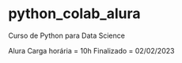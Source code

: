 # python_colab_alura

Curso de Python para Data Science

Alura
Carga horária = 10h
Finalizado = 02/02/2023
